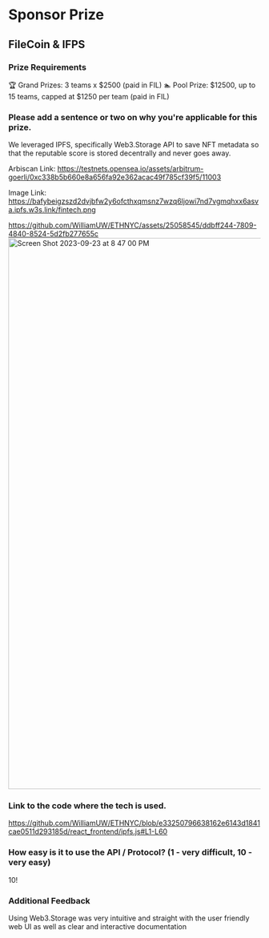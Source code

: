 # Sponsor Prize

## FileCoin & IFPS

### Prize Requirements

🏆 Grand Prizes: 3 teams x $2500 (paid in FIL) 🏊 Pool Prize: $12500, up to 15 teams, capped at $1250 per team (paid in FIL)

### Please add a sentence or two on why you're applicable for this prize.

We leveraged IPFS, specifically Web3.Storage API to save NFT metadata so that the reputable score is stored decentrally and never goes away. 

Arbiscan Link: https://testnets.opensea.io/assets/arbitrum-goerli/0xc338b5b660e8a656fa92e362acac49f785cf39f5/11003

Image Link: https://bafybeigzszd2dvjbfw2y6ofcthxqmsnz7wzq6ljowi7nd7vgmqhxx6asva.ipfs.w3s.link/fintech.png

https://github.com/WilliamUW/ETHNYC/assets/25058545/ddbff244-7809-4840-8524-5d2fb277655c
<img width="1101" alt="Screen Shot 2023-09-23 at 8 47 00 PM" src="https://github.com/WilliamUW/ETHNYC/assets/25058545/b9edb2ab-3bdb-4e8c-9284-436926bb8a82">

### Link to the code where the tech is used.

https://github.com/WilliamUW/ETHNYC/blob/e33250796638162e6143d1841cae0511d293185d/react_frontend/ipfs.js#L1-L60

### How easy is it to use the API / Protocol? (1 - very difficult, 10 - very easy)

10!

### Additional Feedback

Using Web3.Storage was very intuitive and straight with the user friendly web UI as well as clear and interactive documentation
